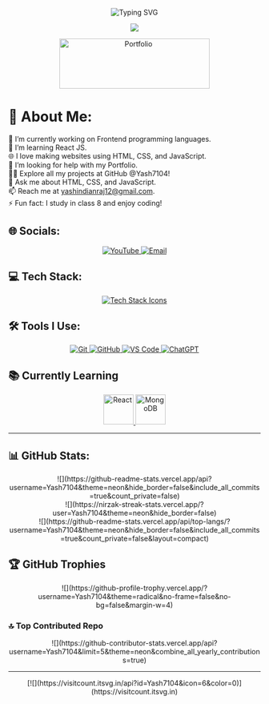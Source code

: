 <p align="center">
  <img src="https://readme-typing-svg.herokuapp.com?font=Poppins&weight=700&size=28&duration=4500&pause=1000&color=0E75B6&center=true&width=480&lines=Hello+World,+Yash+Here;Frontend+Developer" alt="Typing SVG" />
</p>

<p align="center">
  <img src="https://user-images.githubusercontent.com/61057666/169029838-74df663d-2e62-4d77-bdff-b43f7d63f00f.png" />
</p>

<p align="center">
  <a href="https://yash7104.github.io/Protfolio/" target="_blank">
    <img height="100" width="300" src="https://thumbs.dreamstime.com/b/portfolio-text-written-over-colorful-background-portfolio-business-texture-colorful-blocks-195693092.jpg" alt="Portfolio" />
  </a>
</p>

# 💫 About Me:
🔭 I’m currently working on Frontend programming languages.<br>
🌱 I’m learning React JS.<br>
🌐 I love making websites using HTML, CSS, and JavaScript.<br>
🤝 I’m looking for help with my Portfolio.<br>
👨‍💻 Explore all my projects at GitHub @Yash7104!<br>
💬 Ask me about HTML, CSS, and JavaScript.<br>
📫 Reach me at yashindianraj12@gmail.com.<br>
⚡ Fun fact: I study in class 8 and enjoy coding!<br>

## 🌐 Socials:
<p align="center">
  <a href="https://www.youtube.com/@100solution" target="_blank">
    <img src="https://img.shields.io/badge/YouTube-%23FF0000.svg?logo=YouTube&logoColor=white" alt="YouTube" />
  </a>
  <a href="mailto:yashindianraj12@gmail.com">
    <img src="https://img.shields.io/badge/Email-D14836?logo=gmail&logoColor=white" alt="Email" />
  </a>
</p>

## 💻 Tech Stack:
<p align="center">
  <a href="https://skillicons.dev">
    <img src="https://skillicons.dev/icons?i=html,css,js,react&perline=4" alt="Tech Stack Icons" />
  </a>
</p>

## 🛠 Tools I Use:
<p align="center">
  <a href="https://git-scm.com/">
    <img src="https://skillicons.dev/icons?i=git" alt="Git" />
  </a>
  <a href="https://github.com/">
    <img src="https://skillicons.dev/icons?i=github" alt="GitHub" />
  </a>
  <a href="https://code.visualstudio.com/">
    <img src="https://skillicons.dev/icons?i=vscode" alt="VS Code" />
  </a>
  <a href="https://openai.com/chatgpt">
    <img src="https://skillicons.dev/icons?i=openai" alt="ChatGPT" />
  </a>
</p>

## 📚 Currently Learning
<p align="center">
  <a href="https://reactjs.org/" target="_blank">
    <img src="https://skillicons.dev/icons?i=react" alt="React" height="60" width="60" />
  </a>
  <a href="https://www.mongodb.com/" target="_blank">
    <img src="https://skillicons.dev/icons?i=mongodb" alt="MongoDB" height="60" width="60" />
  </a>
</p>

<hr>

## 📊 GitHub Stats:
<p align="center">
  ![](https://github-readme-stats.vercel.app/api?username=Yash7104&theme=neon&hide_border=false&include_all_commits=true&count_private=false)<br/>
  ![](https://nirzak-streak-stats.vercel.app/?user=Yash7104&theme=neon&hide_border=false)<br/>
  ![](https://github-readme-stats.vercel.app/api/top-langs/?username=Yash7104&theme=neon&hide_border=false&include_all_commits=true&count_private=false&layout=compact)
</p>

## 🏆 GitHub Trophies
<p align="center">
  ![](https://github-profile-trophy.vercel.app/?username=Yash7104&theme=radical&no-frame=false&no-bg=false&margin-w=4)
</p>

### 🔝 Top Contributed Repo
<p align="center">
  ![](https://github-contributor-stats.vercel.app/api?username=Yash7104&limit=5&theme=neon&combine_all_yearly_contributions=true)
</p>

---
<p align="center">
  [![](https://visitcount.itsvg.in/api?id=Yash7104&icon=6&color=0)](https://visitcount.itsvg.in)
</p>

<!-- Proudly created with GPRM ( https://gprm.itsvg.in ) -->

<!---
Yash/Yash7104 is a ✨ special ✨ repository because its `README.md` (this file) appears on my GitHub profile.
--->

